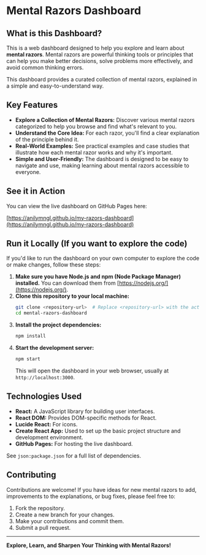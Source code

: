 # Mental Razors Dashboard

## What is this Dashboard?

This is a web dashboard designed to help you explore and learn about **mental razors**.  Mental razors are powerful thinking tools or principles that can help you make better decisions, solve problems more effectively, and avoid common thinking errors.

This dashboard provides a curated collection of mental razors, explained in a simple and easy-to-understand way.

## Key Features

*   **Explore a Collection of Mental Razors:** Discover various mental razors categorized to help you browse and find what's relevant to you.
*   **Understand the Core Idea:** For each razor, you'll find a clear explanation of the principle behind it.
*   **Real-World Examples:**  See practical examples and case studies that illustrate how each mental razor works and why it's important.
*   **Simple and User-Friendly:** The dashboard is designed to be easy to navigate and use, making learning about mental razors accessible to everyone.

## See it in Action

You can view the live dashboard on GitHub Pages here:

[https://anilymngl.github.io/my-razors-dashboard](https://anilymngl.github.io/my-razors-dashboard)

## Run it Locally (If you want to explore the code)

If you'd like to run the dashboard on your own computer to explore the code or make changes, follow these steps:

1.  **Make sure you have Node.js and npm (Node Package Manager) installed.** You can download them from [https://nodejs.org/](https://nodejs.org/).
2.  **Clone this repository to your local machine:**
    ```bash
    git clone <repository-url>  # Replace <repository-url> with the actual URL of this repository
    cd mental-razors-dashboard
    ```
3.  **Install the project dependencies:**
    ```bash
    npm install
    ```
4.  **Start the development server:**
    ```bash
    npm start
    ```
    This will open the dashboard in your web browser, usually at `http://localhost:3000`.

## Technologies Used

*   **React:**  A JavaScript library for building user interfaces.
*   **React DOM:**  Provides DOM-specific methods for React.
*   **Lucide React:**  For icons.
*   **Create React App:**  Used to set up the basic project structure and development environment.
*   **GitHub Pages:**  For hosting the live dashboard.

See `json:package.json` for a full list of dependencies.

## Contributing

Contributions are welcome! If you have ideas for new mental razors to add, improvements to the explanations, or bug fixes, please feel free to:

1.  Fork the repository.
2.  Create a new branch for your changes.
3.  Make your contributions and commit them.
4.  Submit a pull request.


---

**Explore, Learn, and Sharpen Your Thinking with Mental Razors!**